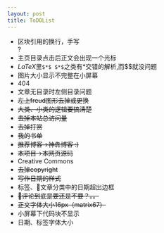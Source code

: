 ```yaml
---
layout: post
title: ToDOList
---
```


* 区块引用的换行，手写<br>?
* 主页目录点击后正文会出现一个光标
* $LaTeX$里`$*$ $*$`之类有*交错的解析,而$$就没问题
* 图片大小显示不完整在小屏幕
* 404
* 文章无目录时左侧目录问题
* ~~左上freud图形去掉或更换~~
* ~~大类、小类的逻辑要搞清楚~~
* ~~去掉本站总访问量~~
* ~~去掉打赏~~
* ~~我的书单~~
* ~~推荐博客->神犇博客 :)~~
* ~~本项目->本网页源码~~
* Creative Commons
* ~~去掉copyright~~
* ~~写作日期的样式~~
* 标签、文章分类中的日期超出边框
* ~~评论到底是要还是不要？。。~~
* ~~正文字体大小16px（matrix67）~~
* 小屏幕下代码块不显示
* 日期、标签字体大小
